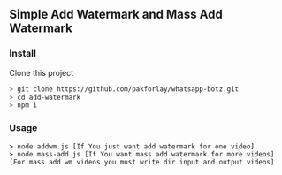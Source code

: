 ## Simple Add Watermark and Mass Add Watermark

### Install
Clone this project

```bash
> git clone https://github.com/pakforlay/whatsapp-botz.git
> cd add-watermark
> npm i
```

### Usage

```
> node addwm.js [If You just want add watermark for one video]
> node mass-add.js [If You want mass add watermark for more videos]
[For mass add wm videos you must write dir input and output videos]
```
